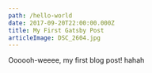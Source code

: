```yaml
---
path: /hello-world
date: 2017-09-20T22:00:00.000Z
title: My First Gatsby Post
articleImage: DSC_2604.jpg
---
```

Oooooh-weeee, my first blog post! hahah
